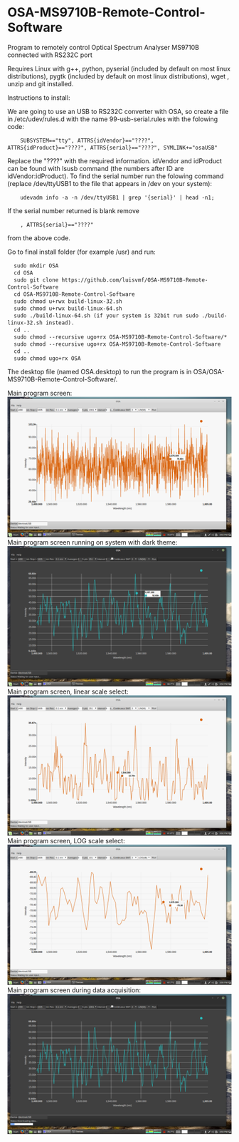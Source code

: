 # OSA-MS9710B-Remote-Control-Software
Program to remotely control Optical Spectrum Analyser MS9710B connected with RS232C port

Requires Linux with g++, python, pyserial (included by default on most linux distributions), pygtk (included by default on most linux distributions), wget , unzip and git installed.

Instructions to install:

We are going to use an USB to RS232C converter with OSA, so create a file in /etc/udev/rules.d with the name 99-usb-serial.rules with the folowing code:

        SUBSYSTEM=="tty", ATTRS{idVendor}=="????", ATTRS{idProduct}=="????", ATTRS{serial}=="????", SYMLINK+="osaUSB"

Replace the "????" with the required information. idVendor and idProduct can be found with lsusb command (the numbers after ID are idVendor:idProduct). To find the serial number run the folowing command (replace /dev/ttyUSB1 to the file that appears in /dev on your system):

        udevadm info -a -n /dev/ttyUSB1 | grep '{serial}' | head -n1;

If the serial number returned is blank remove 

        , ATTRS{serial}=="????"
        
from the above code.

Go to final install folder (for example /usr) and run:

      sudo mkdir OSA
      cd OSA
      sudo git clone https://github.com/luisvmf/OSA-MS9710B-Remote-Control-Software
      cd OSA-MS9710B-Remote-Control-Software
      sudo chmod u+rwx build-linux-32.sh
      sudo chmod u+rwx build-linux-64.sh
      sudo ./build-linux-64.sh (if your system is 32bit run sudo ./build-linux-32.sh instead).
      cd ..
      sudo chmod --recursive ugo+rx OSA-MS9710B-Remote-Control-Software/*
      sudo chmod --recursive ugo+rx OSA-MS9710B-Remote-Control-Software
      cd ..
      sudo chmod ugo+rx OSA


The desktop file (named OSA.desktop) to run the program is in OSA/OSA-MS9710B-Remote-Control-Software/.

Main program screen:
![alt tag](https://raw.githubusercontent.com/luisvmf/OSA-MS9710B-Remote-Control-Software/master/screenshots/screenshot.png)
Main program screen running on system with dark theme:
![alt tag](https://raw.githubusercontent.com/luisvmf/OSA-MS9710B-Remote-Control-Software/master/screenshots/system_with_dark_theme.png)
Main program screen, linear scale select:
![alt tag](https://raw.githubusercontent.com/luisvmf/OSA-MS9710B-Remote-Control-Software/master/screenshots/lin_scale.png)
Main program screen, LOG scale select:
![alt tag](https://raw.githubusercontent.com/luisvmf/OSA-MS9710B-Remote-Control-Software/master/screenshots/LOG_scale.png)
Main program screen during data acquisition:
![alt tag](https://raw.githubusercontent.com/luisvmf/OSA-MS9710B-Remote-Control-Software/master/screenshots/Data_download_progress_bar.png)

